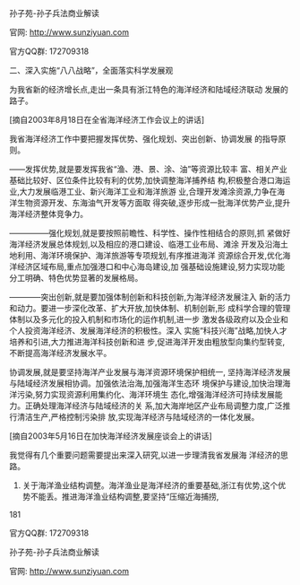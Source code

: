 孙子苑-孙子兵法商业解读

官网: http://www.sunziyuan.com

官方QQ群: 172709318

二、深入实施“八八战略”，全面落实科学发展观

为我省新的经济增长点,走出一条具有浙江特色的海洋经济和陆域经济联动
发展的路子。

[摘自2003年8月18日在全省海洋经济工作会议上的讲话]

我省海洋经济工作中要把握发挥优势、强化规划、突出创新、协调发展
的指导原则。

——发挥优势,就是要发挥我省“渔、港、景、涂、油”等资源比较丰
富、相关产业基础比较好、区位条件比较有利的优势,加快调整海洋捕养结
构,积极整合港口海运业,大力发展临港工业、新兴海洋工业和海洋旅游
业,合理开发滩涂资源,力争在海洋生物资源开发、东海油气开发等方面取
得突破,逐步形成一批海洋优势产业,提升海洋经济整体竞争力。

—————强化规划,就是要按照前瞻性、科学性、操作性相结合的原则,抓
紧做好海洋经济发展总体规划,以及相应的港口建设、临港工业布局、滩涂
开发及沿海土地利用、海洋环境保护、海洋旅游等专项规划,有序推进海洋
资源综合开发,优化海洋经济区域布局,重点加强港口和中心海岛建设,加
强基础设施建设,努力实现功能分工明确、特色优势显著的发展格局。

————突出创新,就是要加强体制创新和科技创新,为海洋经济发展注入
新的活力和动力。要进一步深化改革、扩大开放,加快体制、机制创新,形
成科学合理的管理体制以及多元化的投入机制和市场化的运作机制,进一步
激发各级政府以及企业和个人投资海洋经济、发展海洋经济的积极性。深入
实施“科技兴海”战略,加快人才培养和引进,大力推进海洋科技创新和进
步,促进海洋开发由粗放型向集约型转变,不断提高海洋经济发展水平。

协调发展,就是要坚持海洋产业发展与海洋资源环境保护相统一,
坚持海洋经济发展与陆域经济发展相协调。加强依法治海,加强海洋生态环
境保护与建设,加快治理海洋污染,努力实现资源利用集约化、海洋环境生
态化,增强海洋经济可持续发展能力。正确处理海洋经济与陆域经济的关
系,加大海岸地区产业布局调整力度,广泛推行清洁生产,严格控制污染排
放,实现海洋经济与陆域经济的一体化发展。

[摘自2003年5月16日在加快海洋经济发展座谈会上的讲话]

我觉得有几个重要问题需要提出来深入研究,以进一步理清我省发展海
洋经济的思路。

1. 关于海洋渔业结构调整。海洋渔业是海洋经济的重要基础,浙江有优势,这个优势不能丢。推进海洋渔业结构调整,要坚持“压缩近海捕捞,

181

官方QQ群: 172709318

孙子苑-孙子兵法商业解读

官网: http://www.sunziyuan.com